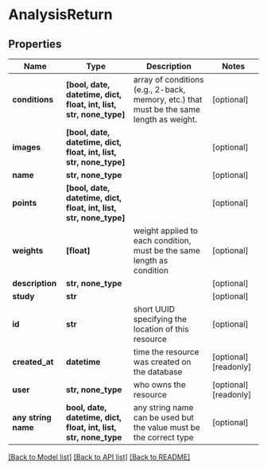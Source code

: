 # AnalysisReturn


## Properties
Name | Type | Description | Notes
------------ | ------------- | ------------- | -------------
**conditions** | **[bool, date, datetime, dict, float, int, list, str, none_type]** | array of conditions (e.g., 2-back, memory, etc.) that must be the same length as weight. | [optional] 
**images** | **[bool, date, datetime, dict, float, int, list, str, none_type]** |  | [optional] 
**name** | **str, none_type** |  | [optional] 
**points** | **[bool, date, datetime, dict, float, int, list, str, none_type]** |  | [optional] 
**weights** | **[float]** | weight applied to each condition, must be the same length as condition | [optional] 
**description** | **str, none_type** |  | [optional] 
**study** | **str** |  | [optional] 
**id** | **str** | short UUID specifying the location of this resource | [optional] 
**created_at** | **datetime** | time the resource was created on the database | [optional] [readonly] 
**user** | **str, none_type** | who owns the resource | [optional] [readonly] 
**any string name** | **bool, date, datetime, dict, float, int, list, str, none_type** | any string name can be used but the value must be the correct type | [optional]

[[Back to Model list]](../README.md#documentation-for-models) [[Back to API list]](../README.md#documentation-for-api-endpoints) [[Back to README]](../README.md)


